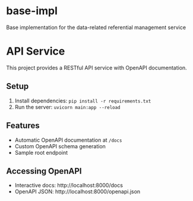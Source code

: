 # base-impl
Base implementation for the data-related referential management service

# API Service

This project provides a RESTful API service with OpenAPI documentation.

## Setup
1. Install dependencies: `pip install -r requirements.txt`
2. Run the server: `uvicorn main:app --reload`

## Features
- Automatic OpenAPI documentation at `/docs`
- Custom OpenAPI schema generation
- Sample root endpoint

## Accessing OpenAPI
- Interactive docs: http://localhost:8000/docs
- OpenAPI JSON: http://localhost:8000/openapi.json

